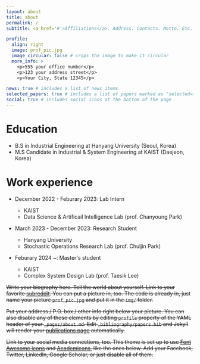 ```yaml
---
layout: about
title: about
permalink: /
subtitle: <a href='#'>Affiliations</a>. Address. Contacts. Motto. Etc.

profile:
  align: right
  image: prof_pic.jpg
  image_circular: false # crops the image to make it circular
  more_info: >
    <p>555 your office number</p>
    <p>123 your address street</p>
    <p>Your City, State 12345</p>

news: true # includes a list of news items
selected_papers: true # includes a list of papers marked as "selected={true}"
social: true # includes social icons at the bottom of the page
---
```

Education
======
* B.S in Industrial Engineering at Hanyang University (Seoul, Korea)
* M.S Candidate in Industrial & System Engineering at KAIST (Daejeon, Korea)

Work experience
======
* December 2022 - Feburary 2023: Lab Intern
  * KAIST
  * Data Science & Artificail Intelligence Lab (prof. Chanyoung Park)

* March 2023 - December 2023: Research Student
  * Hanyang University
  * Stochastic Operations Research Lab (prof. Chuljin Park)

* Feburary 2024 ~: Master's student
  * KAIST
  * Complex System Design Lab (prof. Taesik Lee)

~~Write your biography here. Tell the world about yourself. Link to your favorite [subreddit](http://reddit.com). You can put a picture in, too. The code is already in, just name your picture `prof_pic.jpg` and put it in the `img/` folder.~~

~~Put your address / P.O. box / other info right below your picture. You can also disable any of these elements by editing `profile` property of the YAML header of your `_pages/about.md`. Edit `_bibliography/papers.bib` and Jekyll will render your [publications page](/al-folio/publications/) automatically.~~

~~Link to your social media connections, too. This theme is set up to use [Font Awesome icons](https://fontawesome.com/) and [Academicons](https://jpswalsh.github.io/academicons/), like the ones below. Add your Facebook, Twitter, LinkedIn, Google Scholar, or just disable all of them.~~
